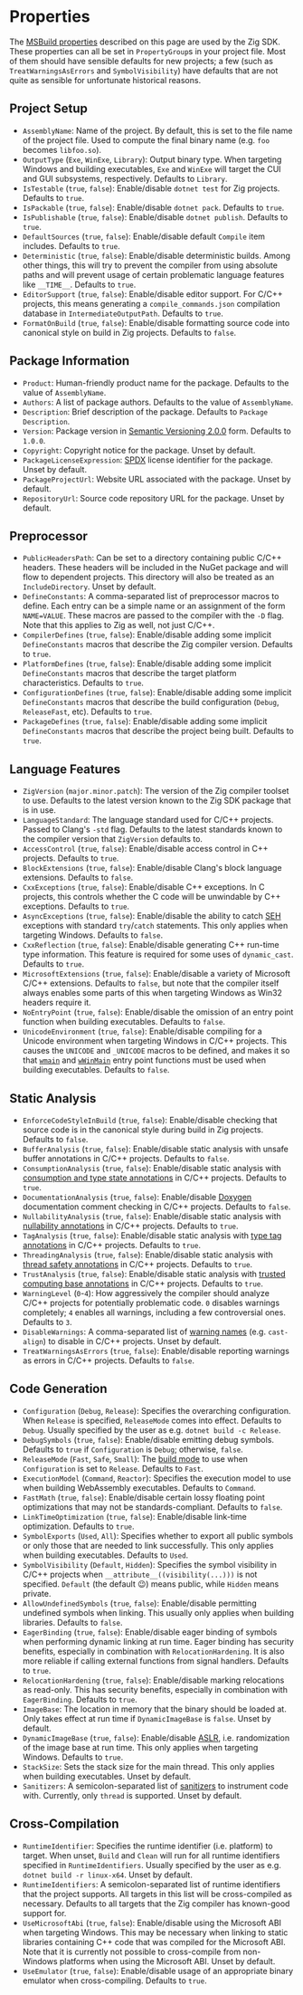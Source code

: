 # Properties

The
[MSBuild properties](https://docs.microsoft.com/en-us/visualstudio/msbuild/msbuild-properties)
described on this page are used by the Zig SDK. These properties can all be set
in `PropertyGroup`s in your project file. Most of them should have sensible
defaults for new projects; a few (such as `TreatWarningsAsErrors` and
`SymbolVisibility`) have defaults that are not quite as sensible for unfortunate
historical reasons.

## Project Setup

* `AssemblyName`: Name of the project. By default, this is set to the file name
  of the project file. Used to compute the final binary name (e.g. `foo` becomes
  `libfoo.so`).
* `OutputType` (`Exe`, `WinExe`, `Library`): Output binary type. When targeting
  Windows and building executables, `Exe` and `WinExe` will target the CUI and
  GUI subsystems, respectively. Defaults to `Library`.
* `IsTestable` (`true`, `false`): Enable/disable `dotnet test` for Zig projects.
  Defaults to `true`.
* `IsPackable` (`true`, `false`): Enable/disable `dotnet pack`. Defaults to
  `true`.
* `IsPublishable` (`true`, `false`): Enable/disable `dotnet publish`. Defaults
  to `true`.
* `DefaultSources` (`true`, `false`): Enable/disable default `Compile` item
  includes. Defaults to `true`.
* `Deterministic` (`true`, `false`): Enable/disable deterministic builds. Among
  other things, this will try to prevent the compiler from using absolute paths
  and will prevent usage of certain problematic language features like
  `__TIME__`. Defaults to `true`.
* `EditorSupport` (`true`, `false`): Enable/disable editor support. For C/C++
  projects, this means generating a `compile_commands.json` compilation database
  in `IntermediateOutputPath`. Defaults to `true`.
* `FormatOnBuild` (`true`, `false`): Enable/disable formatting source code into
  canonical style on build in Zig projects. Defaults to `false`.

## Package Information

* `Product`: Human-friendly product name for the package. Defaults to the value
  of `AssemblyName`.
* `Authors`: A list of package authors. Defaults to the value of `AssemblyName`.
* `Description`: Brief description of the package. Defaults to
  `Package Description`.
* `Version`: Package version in [Semantic Versioning 2.0.0](https://semver.org)
  form. Defaults to `1.0.0`.
* `Copyright`: Copyright notice for the package. Unset by default.
* `PackageLicenseExpression`: [SPDX](https://spdx.org/licenses) license
  identifier for the package. Unset by default.
* `PackageProjectUrl`: Website URL associated with the package. Unset by
  default.
* `RepositoryUrl`: Source code repository URL for the package. Unset by default.

## Preprocessor

* `PublicHeadersPath`: Can be set to a directory containing public C/C++
  headers. These headers will be included in the NuGet package and will flow to
  dependent projects. This directory will also be treated as an
  `IncludeDirectory`. Unset by default.
* `DefineConstants`: A comma-separated list of preprocessor macros to define.
  Each entry can be a simple name or an assignment of the form `NAME=VALUE`.
  These macros are passed to the compiler with the `-D` flag. Note that this
  applies to Zig as well, not just C/C++.
* `CompilerDefines` (`true`, `false`): Enable/disable adding some implicit
  `DefineConstants` macros that describe the Zig compiler version. Defaults to
  `true`.
* `PlatformDefines` (`true`, `false`): Enable/disable adding some implicit
  `DefineConstants` macros that describe the target platform characteristics.
  Defaults to `true`.
* `ConfigurationDefines` (`true`, `false`): Enable/disable adding some implicit
  `DefineConstants` macros that describe the build configuration (`Debug`,
  `ReleaseFast`, etc). Defaults to `true`.
* `PackageDefines` (`true`, `false`): Enable/disable adding some implicit
  `DefineConstants` macros that describe the project being built. Defaults to
  `true`.

## Language Features

* `ZigVersion` (`major.minor.patch`): The version of the Zig compiler toolset to
  use. Defaults to the latest version known to the Zig SDK package that is in
  use.
* `LanguageStandard`: The language standard used for C/C++ projects. Passed to
  Clang's `-std` flag. Defaults to the latest standards known to the compiler
  version that `ZigVersion` defaults to.
* `AccessControl` (`true`, `false`): Enable/disable access control in C++
  projects. Defaults to `true`.
* `BlockExtensions` (`true`, `false`): Enable/disable Clang's block language
  extensions. Defaults to `false`.
* `CxxExceptions` (`true`, `false`): Enable/disable C++ exceptions. In C
  projects, this controls whether the C code will be unwindable by C++
  exceptions. Defaults to `true`.
* `AsyncExceptions` (`true`, `false`): Enable/disable the ability to catch
  [SEH](https://learn.microsoft.com/en-us/cpp/cpp/structured-exception-handling-c-cpp)
  exceptions with standard `try`/`catch` statements. This only applies when
  targeting Windows. Defaults to `false`.
* `CxxReflection` (`true`, `false`): Enable/disable generating C++ run-time type
  information. This feature is required for some uses of `dynamic_cast`.
  Defaults to `true`.
* `MicrosoftExtensions` (`true`, `false`): Enable/disable a variety of
  Microsoft C/C++ extensions. Defaults to `false`, but note that the compiler
  itself always enables some parts of this when targeting Windows as Win32
  headers require it.
* `NoEntryPoint` (`true`, `false`): Enable/disable the omission of an entry
  point function when building executables. Defaults to `false`.
* `UnicodeEnvironment` (`true`, `false`): Enable/disable compiling for a Unicode
  environment when targeting Windows in C/C++ projects. This causes the
  `UNICODE` and `_UNICODE` macros to be defined, and makes it so that
  [`wmain`](https://learn.microsoft.com/en-us/cpp/c-language/using-wmain) and
  [`wWinMain`](https://learn.microsoft.com/en-us/windows/win32/learnwin32/winmain--the-application-entry-point)
  entry point functions must be used when building executables. Defaults to
  `false`.

## Static Analysis

* `EnforceCodeStyleInBuild` (`true`, `false`): Enable/disable checking that
  source code is in the canonical style during build in Zig projects. Defaults
  to `false`.
* `BufferAnalysis` (`true`, `false`): Enable/disable static analysis with
  unsafe buffer annotations in C/C++ projects. Defaults to `false`.
* `ConsumptionAnalysis` (`true`, `false`): Enable/disable static analysis with
  [consumption and type state annotations](https://clang.llvm.org/docs/AttributeReference.html#consumed-annotation-checking)
  in C/C++ projects. Defaults to `true`.
* `DocumentationAnalysis` (`true`, `false`): Enable/disable
  [Doxygen](https://doxygen.nl) documentation comment checking in C/C++
  projects. Defaults to `false`.
* `NullabilityAnalysis` (`true`, `false`): Enable/disable static analysis with
  [nullability annotations](https://clang.llvm.org/docs/analyzer/developer-docs/nullability.html)
  in C/C++ projects. Defaults to `true`.
* `TagAnalysis` (`true`, `false`): Enable/disable static analysis with
  [type tag annotations](https://clang.llvm.org/docs/AttributeReference.html#type-safety-checking)
  in C/C++ projects. Defaults to `true`.
* `ThreadingAnalysis` (`true`, `false`): Enable/disable static analysis with
  [thread safety annotations](https://clang.llvm.org/docs/ThreadSafetyAnalysis.html)
  in C/C++ projects. Defaults to `true`.
* `TrustAnalysis` (`true`, `false`): Enable/disable static analysis with
  [trusted computing base annotations](https://clang.llvm.org/docs/AttributeReference.html#enforce-tcb)
  in C/C++ projects. Defaults to `true`.
* `WarningLevel` (`0`-`4`): How aggressively the compiler should analyze C/C++
  projects for potentially problematic code. `0` disables warnings completely;
  `4` enables all warnings, including a few controversial ones. Defaults to `3`.
* `DisableWarnings`: A comma-separated list of
  [warning names](https://clang.llvm.org/docs/DiagnosticsReference.html) (e.g.
  `cast-align`) to disable in C/C++ projects. Unset by default.
* `TreatWarningsAsErrors` (`true`, `false`): Enable/disable reporting warnings
  as errors in C/C++ projects. Defaults to `false`.

## Code Generation

* `Configuration` (`Debug`, `Release`): Specifies the overarching configuration.
  When `Release` is specified, `ReleaseMode` comes into effect. Defaults to
  `Debug`. Usually specified by the user as e.g. `dotnet build -c Release`.
* `DebugSymbols` (`true`, `false`): Enable/disable emitting debug symbols.
  Defaults to `true` if `Configuration` is `Debug`; otherwise, `false`.
* `ReleaseMode` (`Fast`, `Safe`, `Small`): The
  [build mode](https://ziglang.org/documentation/master/#Build-Mode) to use when
  `Configuration` is set to `Release`. Defaults to `Fast`.
* `ExecutionModel` (`Command`, `Reactor`): Specifies the execution model to use
  when building WebAssembly executables. Defaults to `Command`.
* `FastMath` (`true`, `false`): Enable/disable certain lossy floating point
  optimizations that may not be standards-compliant. Defaults to `false`.
* `LinkTimeOptimization` (`true`, `false`): Enable/disable link-time
  optimization. Defaults to `true`.
* `SymbolExports` (`Used`, `All`): Specifies whether to export all public
  symbols or only those that are needed to link successfully. This only applies
  when building executables. Defaults to `Used`.
* `SymbolVisibility` (`Default`, `Hidden`): Specifies the symbol visibility in
  C/C++ projects when `__attribute__((visibility(...)))` is not specified.
  `Default` (the default 😉) means public, while `Hidden` means private.
* `AllowUndefinedSymbols` (`true`, `false`): Enable/disable permitting undefined
  symbols when linking. This usually only applies when building libraries.
  Defaults to `false`.
* `EagerBinding` (`true`, `false`): Enable/disable eager binding of symbols when
  performing dynamic linking at run time. Eager binding has security benefits,
  especially in combination with `RelocationHardening`. It is also more reliable
  if calling external functions from signal handlers. Defaults to `true`.
* `RelocationHardening` (`true`, `false`): Enable/disable marking relocations as
  read-only. This has security benefits, especially in combination with
  `EagerBinding`. Defaults to `true`.
* `ImageBase`: The location in memory that the binary should be loaded at. Only
  takes effect at run time if `DynamicImageBase` is `false`. Unset by default.
* `DynamicImageBase` (`true`, `false`): Enable/disable
  [ASLR](https://en.wikipedia.org/wiki/Address_space_layout_randomization), i.e.
  randomization of the image base at run time. This only applies when targeting
  Windows. Defaults to `true`.
* `StackSize`: Sets the stack size for the main thread. This only applies when
  building executables. Unset by default.
* `Sanitizers`: A semicolon-separated list of
  [sanitizers](https://github.com/google/sanitizers) to instrument code with.
  Currently, only `thread` is supported. Unset by default.

## Cross-Compilation

* `RuntimeIdentifier`: Specifies the runtime identifier (i.e. platform) to
  target. When unset, `Build` and `Clean` will run for all runtime identifiers
  specified in `RuntimeIdentifiers`. Usually specified by the user as e.g.
  `dotnet build -r linux-x64`. Unset by default.
* `RuntimeIdentifiers`: A semicolon-separated list of runtime identifiers that
  the project supports. All targets in this list will be cross-compiled as
  necessary. Defaults to all targets that the Zig compiler has known-good
  support for.
* `UseMicrosoftAbi` (`true`, `false`): Enable/disable using the Microsoft ABI
  when targeting Windows. This may be necessary when linking to static libraries
  containing C++ code that was compiled for the Microsoft ABI. Note that it is
  currently not possible to cross-compile from non-Windows platforms when using
  the Microsoft ABI. Unset by default.
* `UseEmulator` (`true`, `false`): Enable/disable usage of an appropriate binary
  emulator when cross-compiling. Defaults to `true`.
